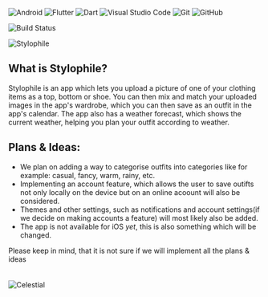 ![Android](https://img.shields.io/badge/Android-3DDC84?style=for-the-badge&logo=android&logoColor=white) ![Flutter](https://img.shields.io/badge/Flutter-%2302569B.svg?style=for-the-badge&logo=Flutter&logoColor=white) ![Dart](https://img.shields.io/badge/dart-%230175C2.svg?style=for-the-badge&logo=dart&logoColor=white) ![Visual Studio Code](https://img.shields.io/badge/Visual%20Studio%20Code-0078d7.svg?style=for-the-badge&logo=visual-studio-code&logoColor=white) ![Git](https://img.shields.io/badge/git-%23F05033.svg?style=for-the-badge&logo=git&logoColor=white) ![GitHub](https://img.shields.io/badge/github-%23121011.svg?style=for-the-badge&logo=github&logoColor=white)

![Build Status](https://github.com/Celestial-Inc/Stylophile/actions/workflows/flutter-ci-android.yml/badge.svg)

![Stylophile](https://user-images.githubusercontent.com/87862405/147934171-a919be07-87e2-4e32-918a-ec3567c458b3.png)


## What is Stylophile?

Stylophile is an app which lets you upload a picture of one of your clothing items as a top, bottom or shoe. You can then mix and match your uploaded images in the app's wardrobe, which you can then save as an outfit in the app's calendar. The app also has a weather forecast, which shows the current weather, helping you plan your outfit according to weather.
 
## Plans & Ideas:

- We plan on adding a way to categorise outfits into categories like for example: casual, fancy, warm, rainy, etc. 
- Implementing an account feature, which allows the user to save outifts not only locally on the device but on an online acoount will also be considered. 
- Themes and other settings, such as notifications and account settings(if we decide on making accounts a feature) will most likely also be added. 
- The app is not available for iOS *yet*, this is also something which will be changed.
 
Please keep in mind, that it is not sure if we will implement all the plans & ideas
 \
 \
 \
![Celestial](https://user-images.githubusercontent.com/87862405/147938678-c2d5eb70-a5fa-45b4-a1d8-04452b7941ab.png)
